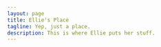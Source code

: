 ```yaml
---
layout: page
title: Ellie's Place
tagline: Yep, just a place.
description: This is where Ellie puts her stuff.
---
```

